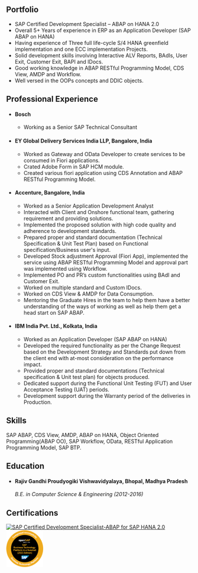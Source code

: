 ## Portfolio

* SAP Certified Development Specialist – ABAP on HANA 2.0
* Overall 5+ Years of experience in ERP as an Application Developer (SAP ABAP on HANA)
* Having experience of Three full life-cycle S/4 HANA greenfield implementation and one ECC implementation
  Projects.
* Solid development skills involving Interactive ALV Reports, BAdIs, User Exit, Customer Exit, BAPI and
  IDocs.
* Good working knowledge in ABAP RESTful Programming Model, CDS View, AMDP and Workflow.
* Well versed in the OOPs concepts and DDIC objects.

## Professional Experience
* #### Bosch
  - Working as a Senior SAP Technical Consultant

* #### EY Global Delivery Services India LLP, Bangalore, India
  - Worked as Gateway and OData Developer to create services to be consumed in Fiori applications.
  - Crated Adobe Form in SAP HCM module.
  - Created various fiori application using CDS Annotation and ABAP RESTful Programming Model.

* #### Accenture, Bangalore, India
  - Worked as a Senior Application Development Analyst
  - Interacted with Client and Onshore functional team, gathering requirement and providing solutions.
  - Implemented the proposed solution with high code quality and adherence to development standards.
  - Prepared proper and standard documentation (Technical Specification & Unit Test Plan) based on
    Functional specification/Business user's input.
  - Developed Stock adjustment Approval (Fiori App), implemented the service using ABAP RESTful
    Programming Model and approval part was implemented using Workflow.
  - Implemented PO and PR’s custom functionalities using BAdI and Customer Exit.
  - Worked on multiple standard and Custom IDocs.
  - Worked on CDS View & AMDP for Data Consumption.
  - Mentoring the Graduate Hires in the team to help them have a better understanding of the ways of
    working as well as help them get a head start on SAP ABAP.

* #### IBM India Pvt. Ltd., Kolkata, India
  - Worked as an Application Developer (SAP ABAP on HANA)
  - Developed the required functionality as per the Change Request based on the Development Strategy
    and Standards put down from the client end with at-most consideration on the performance impact.
  - Provided proper and standard documentations (Technical specification & Unit test plan) for objects
    produced.
  - Dedicated support during the Functional Unit Testing (FUT) and User Acceptance Testing (UAT)
    periods.
  - Development support during the Warranty period of the deliveries in Production.


## Skills
SAP ABAP, CDS View, AMDP, ABAP on HANA, Object Oriented Programming(ABAP OO), SAP Workflow, OData, RESTful Application Programming Model, SAP BTP.


## Education
* #### Rajiv Gandhi Proudyogiki Vishwavidyalaya, Bhopal, Madhya Pradesh

   *B.E. in Computer Science & Engineering (2012-2016)* 


## Certifications
 <p align='left'>
    <a href="https://www.credly.com/badges/f59e36c4-9f15-4fe9-b63d-f374e613c1b3">
      <img src="https://images.credly.com/size/680x680/images/60e6a251-6597-49c9-a349-6b24c981e1b9/E_HANAAW_16.png" alt="SAP Certified Development Specialist-ABAP for SAP HANA            2.0" target="_blank" width="100" height="100">
    </a>
    <a href="https://open.sap.com/verify/xusek-bokef-mecyd-gacof-dugot">
      <img src="img/btp1_open_badge.png" alt=" SAP Business Technology Platform in a Nutshell" target="_blank" width="100" height="100">
    </a>
 </p>

